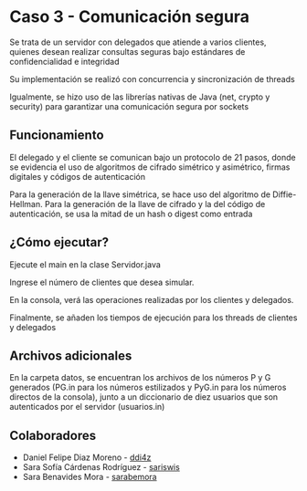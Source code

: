 # Caso 3 - Comunicación segura

Se trata de un servidor con delegados que atiende a varios clientes, quienes desean realizar consultas seguras bajo estándares de confidencialidad e integridad

Su implementación se realizó con concurrencia y sincronización de threads

Igualmente, se hizo uso de las librerías nativas de Java (net, crypto y security) para garantizar una comunicación segura por sockets

## Funcionamiento

El delegado y el cliente se comunican bajo un protocolo de 21 pasos, donde se evidencia el uso de algoritmos de cifrado simétrico y asimétrico, firmas digitales y códigos de autenticación

Para la generación de la llave simétrica, se hace uso del algoritmo de Diffie-Hellman. Para la generación de la llave de cifrado y la del código de autenticación, se usa la mitad de un hash o digest como entrada

## ¿Cómo ejecutar?

Ejecute el main en la clase Servidor.java

Ingrese el número de clientes que desea simular.

En la consola, verá las operaciones realizadas por los clientes y delegados.

Finalmente, se añaden los tiempos de ejecución para los threads de clientes y delegados

## Archivos adicionales

En la carpeta datos, se encuentran los archivos de los números P y G generados (PG.in para los números estilizados y PyG.in para los números directos de la consola), junto a un diccionario de diez usuarios que son autenticados por el servidor (usuarios.in)

## Colaboradores

* Daniel Felipe Diaz Moreno - [ddi4z](https://github.com/ddi4z)
* Sara Sofía Cárdenas Rodríguez - [sariswis](https://github.com/sariswis)
* Sara Benavides Mora - [sarabemora](https://github.com/sarabemora)
